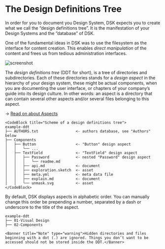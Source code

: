 # The Design Definitions Tree

In order for you to document you Design System, DSK expects you to create what we call the “design definitions tree”. It is the manifestation of your Design Systems and the ”database” of DSK.

One of the fundamental ideas in DSK was to use the filesystem as the interface for content creation. This enables _direct manipulation_ of the content and frees us from tedious administration interfaces.

![screenshot](https://atelierdisko.de/assets/app/img/github_dsk_fs.png)

The _design definitions tree_ (DDT for short), is a tree of directories and subdirectories. Each of these directories stands for a _design aspect_ in the hierarchy of your design system, these might be actual components, when you are documenting the user interface, or chapters of your company’s guide into its design culture. In other words: an aspect is a directory that can contain several other aspects and/or several files belonging to this aspect.

→ [Read on about Aspects](./Aspects)

```Component
<CodeBlock title="Scheme of a design definitions tree">
example-ddt
├── AUTHORS.txt                 <- authors database, see "Authors" below
├── Components
│   ├── Button                  <- "Button" design aspect
│   │   └── ...
│   ├── TextField               <- "TextField" design aspect
│   │   ├── Password            <- nested "Password" design aspect
│   │   │   └── readme.md
│   │   ├── api.md              <- document
│   │   ├── exploration.sketch  <- asset
│   │   ├── meta.yml            <- meta data file
│   │   ├── explain.md          <- document
│   │   └── unmask.svg          <- asset
</CodeBlock>
```

By default, DSK displays aspects in alphabetic order. You can manually change this order be prepending a number, separated by a dash or underscore to the title of the aspect. 

```
example-ddt
├── 01-Visual Design
├── 02-Components
```

```Component
<Banner title="Note" type="warning">Hidden directories and files beginning with a dot (.) are ignored. Things you don’t want to be accessed should not be stored inside the DDT.</Banner>
```